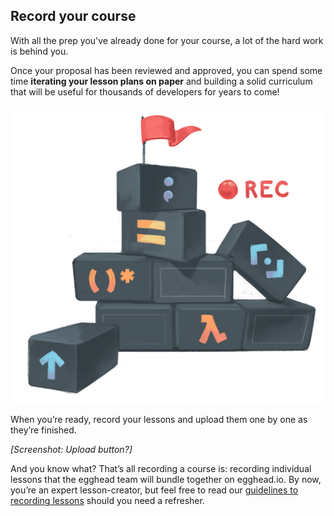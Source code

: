 ## Record your course
With all the prep you've already done for your course, a lot of the hard work is behind you.

Once your proposal has been reviewed and approved, you can spend some time **iterating your lesson plans on paper** and building a solid curriculum that will be useful for thousands of developers for years to come!

![building_a_course](static/illos/ch3_s5_buildingcourse.png)

When you’re ready, record your lessons and upload them one by one as they’re finished.

*[Screenshot: Upload button?]*

And you know what? That’s all recording a course is: recording individual lessons that the egghead team will bundle together on egghead.io. By now, you’re an expert lesson-creator, but feel free to read our [guidelines to recording lessons](https://paper.dropbox.com/doc/03-Record-your-lesson-5sBpHCVOxhPhlZYEVxrhY) should you need a refresher.
